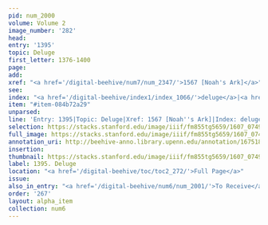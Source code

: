 ```yaml
---
pid: num_2000
volume: Volume 2
image_number: '282'
head:
entry: '1395'
topic: Deluge
first_letter: 1376-1400
page:
add:
xref: "<a href='/digital-beehive/num7/num_2347/'>1567 [Noah's Ark]</a>"
see:
index: "<a href='/digital-beehive/index1/index_1066/'>deluge</a>|<a href='/digital-beehive/index3/index_2671/'>Noah</a>"
item: "#item-084b72a29"
unparsed:
line: 'Entry: 1395|Topic: Deluge|Xref: 1567 [Noah''s Ark]|Index: deluge|Index: Noah|#item-084b72a29'
selection: https://stacks.stanford.edu/image/iiif/fm855tg5659/1607_0749/931,4045,2790,550/full/0/default.jpg
full_image: https://stacks.stanford.edu/image/iiif/fm855tg5659/1607_0749/full/full/0/default.jpg
annotation_uri: http://beehive-anno.library.upenn.edu/annotation/1675189572513
insertion:
thumbnail: https://stacks.stanford.edu/image/iiif/fm855tg5659/1607_0749/931,4045,600,180/250,/0/default.jpg
label: 1395. Deluge
location: "<a href='/digital-beehive/toc/toc2_272/'>Full Page</a>"
issue:
also_in_entry: "<a href='/digital-beehive/num6/num_2001/'>To Receive</a>"
order: '267'
layout: alpha_item
collection: num6
---
```

